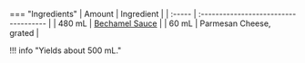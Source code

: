 === "Ingredients"
    | Amount | Ingredient                            |
    | :----- | :------------------------------------ |
    | 480 mL | [Bechamel Sauce](./bechamel-sauce.md) |
    | 60 mL  | Parmesan Cheese, grated               |

!!! info "Yields about 500 mL."
